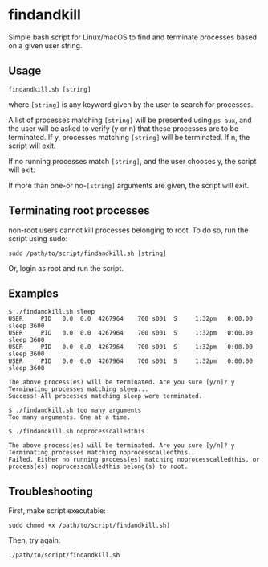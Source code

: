 # findandkill
Simple bash script for Linux/macOS to find and terminate processes based on a given user string.

## Usage
`findandkill.sh [string]`

where `[string]` is any keyword given by the user to search for processes.

A list of processes matching `[string]` will be presented using `ps aux`, and the user will be asked to verify (y or n) that these processes are to be terminated. If y, processes matching `[string]` will be terminated. If n, the script will exit.

If no running processes match `[string]`, and the user chooses y, the script will exit.

If more than one-or no-`[string]` arguments are given, the script will exit.

## Terminating root processes
non-root users cannot kill processes belonging to root. To do so, run the script using sudo:

`sudo /path/to/script/findandkill.sh [string]`

Or, login as root and run the script.

## Examples
```
$ ./findandkill.sh sleep
USER     PID   0.0  0.0  4267964    700 s001  S     1:32pm   0:00.00 sleep 3600
USER     PID   0.0  0.0  4267964    700 s001  S     1:32pm   0:00.00 sleep 3600
USER     PID   0.0  0.0  4267964    700 s001  S     1:32pm   0:00.00 sleep 3600
USER     PID   0.0  0.0  4267964    700 s001  S     1:32pm   0:00.00 sleep 3600

The above process(es) will be terminated. Are you sure [y/n]? y
Terminating processes matching sleep...
Success! All processes matching sleep were terminated.
```
```
$ ./findandkill.sh too many arguments
Too many arguments. One at a time.
```
```
$ ./findandkill.sh noprocesscalledthis

The above process(es) will be terminated. Are you sure [y/n]? y
Terminating processes matching noprocesscalledthis...
Failed. Either no running process(es) matching noprocesscalledthis, or process(es) noprocesscalledthis belong(s) to root.
```

## Troubleshooting
First, make script executable:

`sudo chmod +x /path/to/script/findandkill.sh)`

Then, try again:

`./path/to/script/findandkill.sh`
